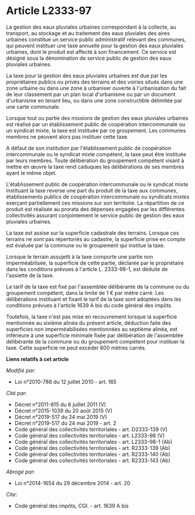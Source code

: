 # Article L2333-97

La gestion des eaux pluviales urbaines correspondant à la collecte, au transport, au stockage et au traitement des eaux
pluviales des aires urbaines constitue un service public administratif relevant des communes, qui peuvent instituer une taxe
annuelle pour la gestion des eaux pluviales urbaines, dont le produit est affecté à son financement. Ce service est désigné
sous la dénomination de service public de gestion des eaux pluviales urbaines. 

La taxe pour la gestion des eaux pluviales urbaines est due par les propriétaires publics ou privés des terrains et des
voiries situés dans une zone urbaine ou dans une zone à urbaniser ouverte à l'urbanisation du fait de leur classement par un
plan local d'urbanisme ou par un document d'urbanisme en tenant lieu, ou dans une zone constructible délimitée par une carte
communale. 

Lorsque tout ou partie des missions de gestion des eaux pluviales urbaines est réalisé par un établissement public de
coopération intercommunale ou un syndicat mixte, la taxe est instituée par ce groupement. Les communes membres ne peuvent
alors pas instituer cette taxe. 

A défaut de son institution par l'établissement public de coopération intercommunale ou le syndicat mixte compétent, la taxe
peut être instituée par leurs membres. Toute délibération du groupement compétent visant à mettre en œuvre la taxe rend
caduques les délibérations de ses membres ayant le même objet. 

L'établissement public de coopération intercommunale ou le syndicat mixte instituant la taxe reverse une part du produit de
la taxe aux communes, établissements publics de coopération intercommunale ou syndicats mixtes exerçant partiellement ces
missions sur son territoire. La répartition de ce produit est réalisée au prorata des dépenses engagées par les différentes
collectivités assurant conjointement le service public de gestion des eaux pluviales urbaines. 

La taxe est assise sur la superficie cadastrale des terrains. Lorsque ces terrains ne sont pas répertoriés au cadastre, la
superficie prise en compte est évaluée par la commune ou le groupement qui institue la taxe. 

Lorsque le terrain assujetti à la taxe comporte une partie non imperméabilisée, la superficie de cette partie, déclarée par
le propriétaire dans les conditions prévues à l'article L. 2333-98-1, est déduite de l'assiette de la taxe. 

Le tarif de la taxe est fixé par l'assemblée délibérante de la commune ou du groupement compétent, dans la limite de 1 € par
mètre carré. Les délibérations instituant et fixant le tarif de la taxe sont adoptées dans les conditions prévues à l'article
1639 A bis du code général des impôts. 

Toutefois, la taxe n'est pas mise en recouvrement lorsque la superficie mentionnée au sixième alinéa du présent article,
déduction faite des superficies non imperméabilisées mentionnées au septième alinéa, est inférieure à une superficie minimale
fixée par délibération de l'assemblée délibérante de la commune ou du groupement compétent pour instituer la taxe. Cette
superficie ne peut excéder 600 mètres carrés.

**Liens relatifs à cet article**

_Modifié par_:

  - Loi n°2010-788 du 12 juillet 2010 - art. 165

_Cité par_:

  - Décret n°2011-815 du 6 juillet 2011 (V)
  - Décret n°2015-1039 du 20 août 2015 (V)
  - Décret n°2019-517 du 24 mai 2019 (V)
  - Décret n°2019-517 du 24 mai 2019 - art. 2
  - Code général des collectivités territoriales - art. D2333-139 (V)
  - Code général des collectivités territoriales - art. L2333-98 (V)
  - Code général des collectivités territoriales - art. L2333-98-1 (Ab)
  - Code général des collectivités territoriales - art. R2333-139 (Ab)
  - Code général des collectivités territoriales - art. R2333-140 (Ab)
  - Code général des collectivités territoriales - art. R2333-143 (Ab)

_Abrogé par_:

  - Loi n°2014-1654 du 29 décembre 2014 - art. 20

_Cite_:

  - Code général des impôts, CGI. - art. 1639 A bis
